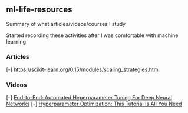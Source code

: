 ## ml-life-resources
Summary of what articles/videos/courses I study

Started recording these activities after I was comfortable with machine learning

### Articles
[-] https://scikit-learn.org/0.15/modules/scaling_strategies.html

### Videos
[-] [End-to-End: Automated Hyperparameter Tuning For Deep Neural Networks](https://www.youtube.com/watch?v=4MK_OJJ82YI)
[-] [Hyperparameter Optimization: This Tutorial Is All You Need](https://www.youtube.com/watch?v=5nYqK-HaoKY)
